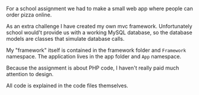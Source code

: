 For a school assignment we had to make a small web app where people can order pizza online.

As an extra challenge I have created my own mvc framework.  Unfortunately school would't provide us with a working MySQL database, so the database models are classes that simulate database calls.

My "framework" itself is contained in the framework folder and `Framework` namespace. The application lives in the app folder and `App` namespace.

Because the assignment is about PHP code, I haven't really paid much attention to design.

All code is explained in the code files themselves.
